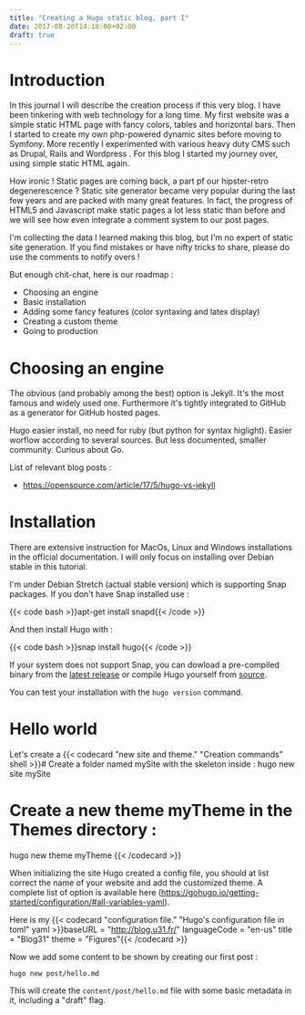 ```yaml
---
title: "Creating a Hugo static blog, part I"
date: 2017-08-20T14:18:00+02:00
draft: true
---
```

# Introduction
In this journal I will describe the creation process if this very blog. I have been tinkering with web technology for a long time. My first website was a simple static HTML page with fancy colors, tables and horizontal bars. Then I started to create  my own php-powered dynamic sites before moving to Symfony. More recently I experimented with various heavy duty CMS such as Drupal, Rails and Wordpress . For this blog I started my journey over, using simple static HTML again.

How ironic ! Static pages are coming back, a part pf our hipster-retro degenerescence ? Static site generator became very popular during the last few years and are packed with many great features. In fact, the progress of HTML5 and Javascript make static pages a lot less static than before and we will see how even integrate a comment system to our post pages.

I'm collecting the data I learned making this blog, but I'm no expert of static site generation. If you find mistakes or have nifty tricks to share, please do use the comments to notify overs !

But enough chit-chat, here is our roadmap :

* Choosing an engine
* Basic installation
* Adding some fancy features (color syntaxing and latex display)
* Creating a custom theme
* Going to production

# Choosing an engine
The obvious (and probably among the best) option is Jekyll. It's the most famous and widely used one. Furthermore it's tightly integrated to GitHub as a generator for GitHub hosted pages.

Hugo easier install, no need for ruby (but python for syntax higlight). Easier worflow according to several sources. But less documented, smaller community. Curious about Go.

List of relevant blog posts :

* https://opensource.com/article/17/5/hugo-vs-jekyll

# Installation

There are extensive instruction for MacOs, Linux and Windows installations in the official documentation. I will only focus on installing over Debian stable in this tutorial.

I'm under Debian Stretch (actual stable version) which is supporting Snap packages. If you don't have Snap installed use :

{{< code bash >}}apt-get install snapd{{< /code >}}

And then install Hugo with :

{{< code bash >}}snap install hugo{{< /code >}}

If your system does not support Snap, you can dowload a pre-compiled binary from the [latest release](https://github.com/gohugoio/hugo/releases) or compile Hugo yourself from [source](https://github.com/gohugoio/hugo).

You can test your installation with the `hugo version` command.

# Hello world

Let's create a {{< codecard "new site and theme." "Creation commands" shell >}}# Create a folder named mySite with the skeleton inside :
hugo new site mySite
# Create a new theme myTheme in the Themes directory :
hugo new theme myTheme
{{< /codecard >}}

When initializing the site Hugo created a config file, you should at list correct the name of your website and add the customized theme. A complete list of option is available here (https://gohugo.io/getting-started/configuration/#all-variables-yaml).

Here is my {{< codecard "configuration file." "Hugo's configuration file in toml" yaml >}}baseURL = "http://blog.u31.fr/"
languageCode = "en-us"
title = "Blog31"
theme = "Figures"{{< /codecard >}}



Now we add some content to be shown by creating our first post :

    hugo new post/hello.md

This will create the `content/post/hello.md` file with some basic metadata in it, including a "draft" flag.

